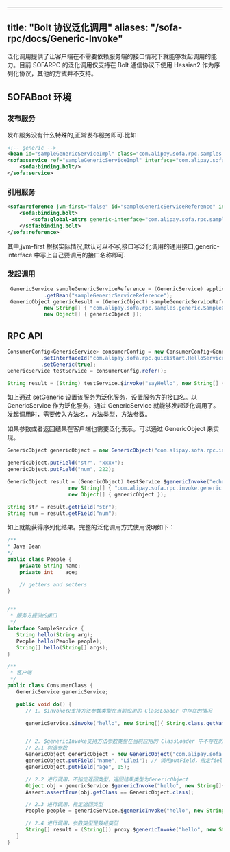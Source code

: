 
---

title: "Bolt 协议泛化调用"
aliases: "/sofa-rpc/docs/Generic-Invoke"
---

泛化调用提供了让客户端在不需要依赖服务端的接口情况下就能够发起调用的能力。目前 SOFARPC 的泛化调用仅支持在 Bolt 通信协议下使用 Hessian2 作为序列化协议，其他的方式并不支持。

## SOFABoot 环境

### 发布服务

发布服务没有什么特殊的,正常发布服务即可.比如

```xml
<!-- generic -->
<bean id="sampleGenericServiceImpl" class="com.alipay.sofa.rpc.samples.generic.SampleGenericServiceImpl"/>
<sofa:service ref="sampleGenericServiceImpl" interface="com.alipay.sofa.rpc.samples.generic.SampleGenericService">
    <sofa:binding.bolt/>
</sofa:service>

```

### 引用服务

```xml
<sofa:reference jvm-first="false" id="sampleGenericServiceReference" interface="com.alipay.sofa.rpc.api.GenericService">
    <sofa:binding.bolt>
        <sofa:global-attrs generic-interface="com.alipay.sofa.rpc.samples.generic.SampleGenericService"/>
    </sofa:binding.bolt>
</sofa:reference>
```

其中,jvm-first 根据实际情况,默认可以不写,接口写泛化调用的通用接口,generic-interface 中写上自己要调用的接口名称即可.

### 发起调用

````java
 GenericService sampleGenericServiceReference = (GenericService) applicationContext
            .getBean("sampleGenericServiceReference");
 GenericObject genericResult = (GenericObject) sampleGenericServiceReference.$genericInvoke("sayGeneric",
            new String[] { "com.alipay.sofa.rpc.samples.generic.SampleGenericParamModel" },
            new Object[] { genericObject });
````

## RPC API

```java
ConsumerConfig<GenericService> consumerConfig = new ConsumerConfig<GenericService>()
           .setInterfaceId("com.alipay.sofa.rpc.quickstart.HelloService")
           .setGeneric(true);
GenericService testService = consumerConfig.refer();

String result = (String) testService.$invoke("sayHello", new String[] { "java.lang.String" },new Object[] { "1111" });
```

如上通过 setGeneric 设置该服务为泛化服务，设置服务方的接口名。以 GenericService 作为泛化服务，通过 GenericService 就能够发起泛化调用了。发起调用时，需要传入方法名，方法类型，方法参数。

如果参数或者返回结果在客户端也需要泛化表示。可以通过 GenericObject 来实现。

```java
GenericObject genericObject = new GenericObject("com.alipay.sofa.rpc.invoke.generic.TestObj");

genericObject.putField("str", "xxxx");
genericObject.putField("num", 222);

GenericObject result = (GenericObject) testService.$genericInvoke("echoObj",
                    new String[] { "com.alipay.sofa.rpc.invoke.generic.TestObj" },
                    new Object[] { genericObject });

String str = result.getField("str");
String num = result.getField("num");
```

如上就能获得序列化结果。完整的泛化调用方式使用说明如下：

```java
/**
* Java Bean
*/
public class People {
    private String name;
    private int    age;

    // getters and setters
}


/**
 * 服务方提供的接口
 */
interface SampleService {
   String hello(String arg);
   People hello(People people);
   String[] hello(String[] args);
}

/**
 * 客户端
 */
public class ConsumerClass {
   GenericService genericService;

   public void do() {
      // 1. $invoke仅支持方法参数类型在当前应用的 ClassLoader 中存在的情况

      genericService.$invoke("hello", new String[]{ String.class.getName() }, new Object[]{"I'm an arg"});


      // 2. $genericInvoke支持方法参数类型在当前应用的 ClassLoader 中不存在的情况。
      // 2.1 构造参数
      GenericObject genericObject = new GenericObject("com.alipay.sofa.rpc.test.generic.bean.People"); // 构造函数中指定全路径类名
      genericObject.putField("name", "Lilei"); // 调用putField，指定field值
      genericObject.putField("age", 15);

      // 2.2 进行调用，不指定返回类型，返回结果类型为GenericObject
      Object obj = genericService.$genericInvoke("hello", new String[]{"com.alipay.sofa.rpc.test.generic.bean.People"}, new Object[] { genericObject });
      Assert.assertTrue(obj.getClass == GenericObject.class);

      // 2.3 进行调用，指定返回类型
      People people = genericService.$genericInvoke("hello", new String[]{"com.alipay.sofa.rpc.test.generic.bean.People"}, new Object[] { genericObject }, People.class);

      // 2.4 进行调用，参数类型是数组类型
      String[] result = (String[]) proxy.$genericInvoke("hello", new String[]{new String[0].getClass().getName()}, new Object[]{ new String[]{"args"} });
   }
}
```
